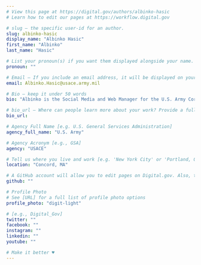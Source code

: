 ```yaml
---
# View this page at https://digital.gov/authors/albinko-hasic
# Learn how to edit our pages at https://workflow.digital.gov

# slug — the specific user-id for an author.
slug: albinko-hasic
display_name: "Albinko Hasic"
first_name: "Albinko"
last_name: "Hasic"

# List your pronoun(s) if you want them displayed alongside your name. If blank, we'll use just your name. Learn more http://mypronouns.org
pronoun: ""

# Email — If you include an email address, it will be displayed on your profile page
email: Albinko.Hasic@usace.army.mil

# Bio — keep it under 50 words
bio: "Albinko is the Social Media and Web Manager for the U.S. Army Corps of Engineers' New England District."

# bio_url — Where can people learn more about your work? Provide a full URL [e.g. 'https://www.example.gov/']
bio_url: 

# Agency Full Name [e.g. U.S. General Services Administration]
agency_full_name: "U.S. Army"

# Agency Acronym [e.g., GSA]
agency: "USACE"

# Tell us where you live and work [e.g. 'New York City' or 'Portland, OR']
location: "Concord, MA"

# A GitHub account will allow you to edit pages on Digital.gov. Also, the image used in your GitHub account can be used to populate your digital.gov profile photo. Learn more about getting a Github account at [URL]
github: ""

# Profile Photo
# See [URL] for a full list of profile photo options
profile_photo: "digit-light"

# [e.g., Digital_Gov]
twitter: ""
facebook: ""
instagram: ""
linkedin: ""
youtube: ""

# Make it better ♥
---
```

